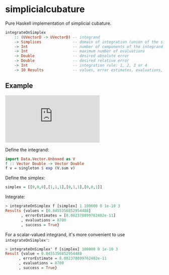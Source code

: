 # simplicialcubature

Pure Haskell implementation of simplicial cubature.

```haskell
integrateOnSimplex
    :: (UVectorD -> UVectorD) -- integrand
    -> Simplices              -- domain of integration (union of the simplices)
    -> Int                    -- number of components of the integrand
    -> Int                    -- maximum number of evaluations
    -> Double                 -- desired absolute error
    -> Double                 -- desired relative error
    -> Int                    -- integration rule: 1, 2, 3 or 4
    -> IO Results             -- values, error estimates, evaluations, success
```

## Example

![equation](http://latex.codecogs.com/gif.latex?%5Cint_0%5E1%5Cint_0%5Ex%5Cint_0%5Ey%5Cexp%28x+y+z%29%5C,%5Cmathrm%7Bd%7Dz%5C,%5Cmathrm%7Bd%7Dy%5C,%5Cmathrm%7Bd%7Dx=%5Cfrac%7B1%7D%7B6%7D%28e-1%29%5E3%5Capprox%20.8455356853)

Define the integrand:

```haskell
import Data.Vector.Unboxed as V
f :: Vector Double -> Vector Double
f v = singleton $ exp (V.sum v)
```

Define the simplex:

```haskell
simplex = [[0,0,0],[1,1,1],[0,1,1],[0,0,1]]
```

Integrate:

```haskell
> integrateOnSimplex f [simplex] 1 100000 0 1e-10 3
Results {values = [0.8455356852954488]
       , errorEstimates = [8.082378899762402e-11]
       , evaluations = 8700
       , success = True}
```

For a scalar-valued integrand, it's more convenient to use `integrateOnSimplex'`:

```haskell
> integrateOnSimplex' f [simplex] 100000 0 1e-10 3
Result {value = 0.8455356852954488
      , errorEstimate = 8.082378899762402e-11
      , evaluations = 8700
      , success = True}
```
